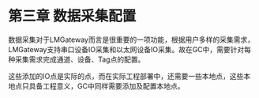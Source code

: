 # 第三章 数据采集配置

数据采集对于LMGateway而言是很重要的一项功能，根据用户多样的采集需求，LMGateway支持串口设备IO采集和以太网设备IO采集。故在GC中，需要针对每种采集需求完成通道、设备、Tag点的配置。　

这些添加的IO点是实际的点，而在实际工程部署中，还需要一些本地点，这些本地点只具备工程意义，GC中同样需要添加及配置本地点。

